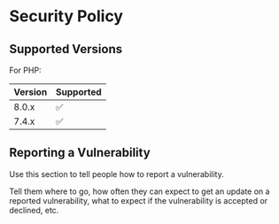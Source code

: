 # Security Policy

## Supported Versions

For PHP:

| Version | Supported          |
| ------- | ------------------ |
| 8.0.x   | :white_check_mark: |
| 7.4.x   | :white_check_mark:               |


## Reporting a Vulnerability

Use this section to tell people how to report a vulnerability.

Tell them where to go, how often they can expect to get an update on a
reported vulnerability, what to expect if the vulnerability is accepted or
declined, etc.
